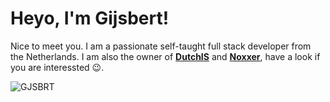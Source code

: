 # Heyo, I'm Gijsbert!
Nice to meet you. I am a passionate self-taught full stack developer from the Netherlands. I am also the owner of <a href="https://dutchis.net"><b>DutchIS</b></a> and <a href="https://noxxer.net"><b>Noxxer</b></a>, have a look if you are interessted 😉.
<p align="left"> <img src="https://komarev.com/ghpvc/?username=GJSBRT&label=Profile%20views&color=0e75b6&style=flat" alt="GJSBRT"></img> </p>
 
